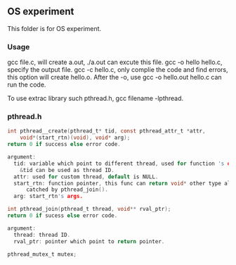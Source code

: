 ## OS experiment

This folder is for OS experiment.

### Usage
gcc file.c, will create a.out, ./a.out can excute this file.
gcc -o hello hello.c, specify the output file.
gcc -c hello.c, only complie the code and find errors, this option will create hello.o.
After the -o, use gcc -o hello.out hello.c can run the code.

To use extrac library such pthread.h, gcc filename -lpthread.

### pthread.h
```c
int pthread__create(pthread_t* tid, const pthread_attr_t *attr, 
    void*(start_rtn)(void), void* arg);
return 0 if success else error code.

argument:
  tid: variable which point to different thread, used for function 's output.
    &tid can be used as thread ID.
  attr: used for custom thread, default is NULL.
  start_rtn: function pointer, this func can return void* other type also fine,
      catched by pthread_join().
  arg: start_rtn's args.
```
```c 
int pthread_join(pthread_t thread, void** rval_ptr);
return 0 if sucess else error code.

argument:
  thread: thread ID.
  rval_ptr: pointer which point to return pointer.
```
```c
pthread_mutex_t mutex;
```
